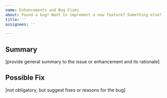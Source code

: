 ```yaml
---
name: Enhancements and Bug Fixes
about: Found a bug? Want to implement a new feature? Something else?
title: ''
assignees: ''

---
```


<!-- 

If this is a question or an idea, please consider posting in Discussions first:
https://github.com/sparkle-project/Sparkle/discussions

Otherwise the answer to your issue may already be in Console.app on your computer.
Please use Console.app and search for Sparkle.

Please try troubleshooting steps:
https://github.com/sparkle-project/Sparkle#troubleshooting

-->

## Summary

[provide general summary to the issue or enhancement and its rationale]

## Possible Fix

[not obligatory, but suggest fixes or reasons for the bug]

